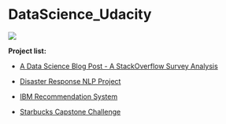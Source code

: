 # DataScience_Udacity

![](https://github.com/kevingao1136/Udacity_DataScience_Nanodegree/blob/master/Udacity_DSND.png)

**Project list:**
- [A Data Science Blog Post - A StackOverflow Survey Analysis](https://github.com/kevingao1136/DataScience_Udacity/tree/master/Intro_DS_blog_post)

- [Disaster Response NLP Project](https://github.com/kevingao1136/DataScience_Udacity/tree/master/Disaster_Response_Project)

- [IBM Recommendation System](https://github.com/kevingao1136/DataScience_Udacity/tree/master/IBM%20Recommendation%20System%20Project)

- [Starbucks Capstone Challenge](https://github.com/kevingao1136/DataScience_Udacity/tree/master/Starbucks_Capstone_Challenge)
